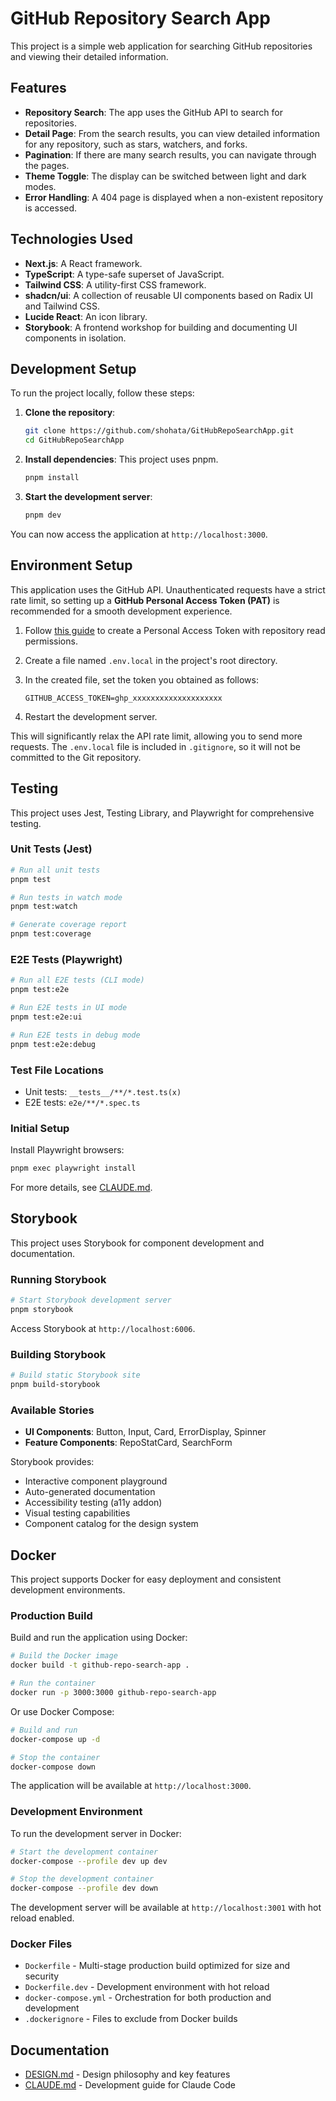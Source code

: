 # GitHub Repository Search App

This project is a simple web application for searching GitHub repositories and viewing their detailed information.

## Features

- **Repository Search**: The app uses the GitHub API to search for repositories.
- **Detail Page**: From the search results, you can view detailed information for any repository, such as stars, watchers, and forks.
- **Pagination**: If there are many search results, you can navigate through the pages.
- **Theme Toggle**: The display can be switched between light and dark modes.
- **Error Handling**: A 404 page is displayed when a non-existent repository is accessed.

## Technologies Used

- **Next.js**: A React framework.
- **TypeScript**: A type-safe superset of JavaScript.
- **Tailwind CSS**: A utility-first CSS framework.
- **shadcn/ui**: A collection of reusable UI components based on Radix UI and Tailwind CSS.
- **Lucide React**: An icon library.
- **Storybook**: A frontend workshop for building and documenting UI components in isolation.

## Development Setup

To run the project locally, follow these steps:

1.  **Clone the repository**:

    ```bash
    git clone https://github.com/shohata/GitHubRepoSearchApp.git
    cd GitHubRepoSearchApp
    ```

2.  **Install dependencies**:
    This project uses pnpm.

    ```bash
    pnpm install
    ```

3.  **Start the development server**:

    ```bash
    pnpm dev
    ```

You can now access the application at `http://localhost:3000`.

## Environment Setup

This application uses the GitHub API. Unauthenticated requests have a strict rate limit, so setting up a **GitHub Personal Access Token (PAT)** is recommended for a smooth development experience.

1.  Follow [this guide](https://docs.github.com/en/authentication/keeping-your-account-and-data-secure/managing-your-personal-access-tokens) to create a Personal Access Token with repository read permissions.
2.  Create a file named `.env.local` in the project's root directory.
3.  In the created file, set the token you obtained as follows:

    ```
    GITHUB_ACCESS_TOKEN=ghp_xxxxxxxxxxxxxxxxxxxx
    ```

4.  Restart the development server.

This will significantly relax the API rate limit, allowing you to send more requests. The `.env.local` file is included in `.gitignore`, so it will not be committed to the Git repository.

## Testing

This project uses Jest, Testing Library, and Playwright for comprehensive testing.

### Unit Tests (Jest)

```bash
# Run all unit tests
pnpm test

# Run tests in watch mode
pnpm test:watch

# Generate coverage report
pnpm test:coverage
```

### E2E Tests (Playwright)

```bash
# Run all E2E tests (CLI mode)
pnpm test:e2e

# Run E2E tests in UI mode
pnpm test:e2e:ui

# Run E2E tests in debug mode
pnpm test:e2e:debug
```

### Test File Locations

- Unit tests: `__tests__/**/*.test.ts(x)`
- E2E tests: `e2e/**/*.spec.ts`

### Initial Setup

Install Playwright browsers:

```bash
pnpm exec playwright install
```

For more details, see [CLAUDE.md](CLAUDE.md).

## Storybook

This project uses Storybook for component development and documentation.

### Running Storybook

```bash
# Start Storybook development server
pnpm storybook
```

Access Storybook at `http://localhost:6006`.

### Building Storybook

```bash
# Build static Storybook site
pnpm build-storybook
```

### Available Stories

- **UI Components**: Button, Input, Card, ErrorDisplay, Spinner
- **Feature Components**: RepoStatCard, SearchForm

Storybook provides:
- Interactive component playground
- Auto-generated documentation
- Accessibility testing (a11y addon)
- Visual testing capabilities
- Component catalog for the design system

## Docker

This project supports Docker for easy deployment and consistent development environments.

### Production Build

Build and run the application using Docker:

```bash
# Build the Docker image
docker build -t github-repo-search-app .

# Run the container
docker run -p 3000:3000 github-repo-search-app
```

Or use Docker Compose:

```bash
# Build and run
docker-compose up -d

# Stop the container
docker-compose down
```

The application will be available at `http://localhost:3000`.

### Development Environment

To run the development server in Docker:

```bash
# Start the development container
docker-compose --profile dev up dev

# Stop the development container
docker-compose --profile dev down
```

The development server will be available at `http://localhost:3001` with hot reload enabled.

### Docker Files

- `Dockerfile` - Multi-stage production build optimized for size and security
- `Dockerfile.dev` - Development environment with hot reload
- `docker-compose.yml` - Orchestration for both production and development
- `.dockerignore` - Files to exclude from Docker builds

## Documentation

- [DESIGN.md](DESIGN.md) - Design philosophy and key features
- [CLAUDE.md](CLAUDE.md) - Development guide for Claude Code
